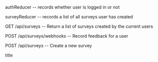 authReducer -- records whether user is logged in or not

surveyReducer -- records a list of all surveys user has created

GET /api/surveys -- Return a list of surveys created by the current users

POST /api/surveys/webhooks -- Record feedback for a user

POST /api/surveys -- Create a new survey

title
